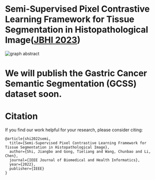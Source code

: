 # Semi-Supervised Pixel Contrastive Learning Framework for Tissue Segmentation in Histopathological Image([JBHI 2023](https://ieeexplore.ieee.org/document/9926096))

![graph abstract](https://github.com/Jiangbo-Shi/SSPCL/assets/60539295/fe4426b3-65e6-494b-826f-20655d3b2263)

# We will publish the Gastric Cancer Semantic Segmentation (GCSS) dataset soon.

# Citation
If you find our work helpful for your research, please consider citing:
```
@article{shi2022semi,
  title={Semi-Supervised Pixel Contrastive Learning Framework for Tissue Segmentation in Histopathological Image},
  author={Shi, Jiangbo and Gong, Tieliang and Wang, Chunbao and Li, Chen},
  journal={IEEE Journal of Biomedical and Health Informatics},
  year={2022},
  publisher={IEEE}
}
```
